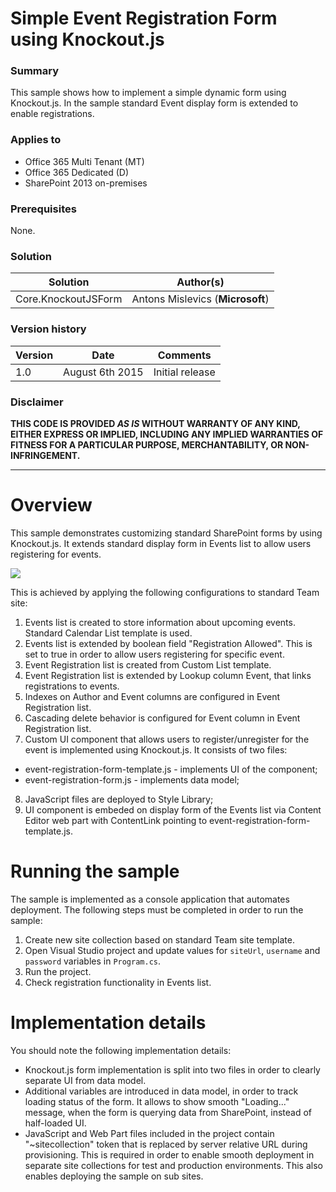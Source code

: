 # Simple Event Registration Form using Knockout.js #

### Summary ###
This sample shows how to implement a simple dynamic form using Knockout.js. In the sample standard Event display form is extended to enable registrations.

### Applies to ###
-  Office 365 Multi Tenant (MT)
-  Office 365 Dedicated (D)
-  SharePoint 2013 on-premises

### Prerequisites ###
None.

### Solution ###
Solution | Author(s)
---------|----------
Core.KnockoutJSForm | Antons Mislevics (**Microsoft**)

### Version history ###
Version  | Date | Comments
---------| -----| --------
1.0  | August 6th 2015 | Initial release

### Disclaimer ###
**THIS CODE IS PROVIDED *AS IS* WITHOUT WARRANTY OF ANY KIND, EITHER EXPRESS OR IMPLIED, INCLUDING ANY IMPLIED WARRANTIES OF FITNESS FOR A PARTICULAR PURPOSE, MERCHANTABILITY, OR NON-INFRINGEMENT.**


----------


# Overview #
This sample demonstrates customizing standard SharePoint forms by using Knockout.js. It extends standard display form in Events list to allow users registering for events. 

![](http://i.imgur.com/qHWv4Y8.png)

This is achieved by applying the following configurations to standard Team site:

1. Events list is created to store information about upcoming events. Standard Calendar List template is used.
2. Events list is extended by boolean field "Registration Allowed". This is set to true in order to allow users registering for specific event.
3. Event Registration list is created from Custom List template.
4. Event Registration list is extended by Lookup column Event, that links registrations to events.
5. Indexes on Author and Event columns are configured in Event Registration list.
6. Cascading delete behavior is configured for Event column in Event Registration list.
7. Custom UI component that allows users to register/unregister for the event is implemented using Knockout.js. It consists of two files:
  - event-registration-form-template.js - implements UI of the component;
  - event-registration-form.js - implements data model;
8. JavaScript files are deployed to Style Library;
9. UI component is embeded on display form of the Events list via Content Editor web part with ContentLink pointing to event-registration-form-template.js.

# Running the sample #
The sample is implemented as a console application that automates deployment. The following steps must be completed in order to run the sample:

1. Create new site collection based on standard Team site template.
2. Open Visual Studio project and update values for `siteUrl`, `username` and `password` variables in `Program.cs`.
3. Run the project.
4. Check registration functionality in Events list.

# Implementation details #
You should note the following implementation details:

- Knockout.js form implementation is split into two files in order to clearly separate UI from data model.
- Additional variables are introduced in data model, in order to track loading status of the form. It allows to show smooth "Loading..." message, when the form is querying data from SharePoint, instead of half-loaded UI.
- JavaScript and Web Part files included in the project contain "~sitecollection" token that is replaced by server relative  URL during provisioning. This is required in order to enable smooth deployment in separate site collections for test and production environments. This also enables deploying the sample on sub sites.

